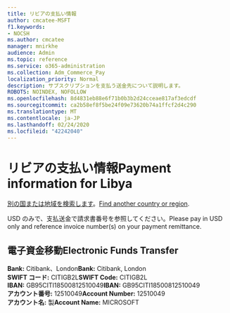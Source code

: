 ```yaml
---
title: リビアの支払い情報
author: cmcatee-MSFT
f1.keywords:
- NOCSH
ms.author: cmcatee
manager: mnirkhe
audience: Admin
ms.topic: reference
ms.service: o365-administration
ms.collection: Adm_Commerce_Pay
localization_priority: Normal
description: サブスクリプションを支払う送金先について説明します。
ROBOTS: NOINDEX, NOFOLLOW
ms.openlocfilehash: 8d4831eb88e6f71b0b3b2d24cceae817af3edcdf
ms.sourcegitcommit: ca2b58ef8f5be24f09e73620b74a1ffcf2d4c290
ms.translationtype: MT
ms.contentlocale: ja-JP
ms.lasthandoff: 02/24/2020
ms.locfileid: "42242040"
---
```

# <a name="payment-information-for-libya"></a><span data-ttu-id="1e1a0-103">リビアの支払い情報</span><span class="sxs-lookup"><span data-stu-id="1e1a0-103">Payment information for Libya</span></span>

<span data-ttu-id="1e1a0-104">[別の国または地域を検索します](../billing-and-payments/pay-for-your-subscription.md)。</span><span class="sxs-lookup"><span data-stu-id="1e1a0-104">[Find another country or region](../billing-and-payments/pay-for-your-subscription.md).</span></span>

<span data-ttu-id="1e1a0-105">USD のみで、支払送金で請求書番号を参照してください。</span><span class="sxs-lookup"><span data-stu-id="1e1a0-105">Please pay in USD only and reference invoice number(s) on your payment remittance.</span></span>

## <a name="electronic-funds-transfer"></a><span data-ttu-id="1e1a0-106">電子資金移動</span><span class="sxs-lookup"><span data-stu-id="1e1a0-106">Electronic Funds Transfer</span></span>

<span data-ttu-id="1e1a0-107">**Bank:** Citibank、London</span><span class="sxs-lookup"><span data-stu-id="1e1a0-107">**Bank:** Citibank, London</span></span>  
<span data-ttu-id="1e1a0-108">**SWIFT コード:** CITIGB2L</span><span class="sxs-lookup"><span data-stu-id="1e1a0-108">**SWIFT Code:** CITIGB2L</span></span>  
<span data-ttu-id="1e1a0-109">**IBAN:** GB95CITI18500812510049</span><span class="sxs-lookup"><span data-stu-id="1e1a0-109">**IBAN:** GB95CITI18500812510049</span></span>  
<span data-ttu-id="1e1a0-110">**アカウント番号:** 12510049</span><span class="sxs-lookup"><span data-stu-id="1e1a0-110">**Account Number:** 12510049</span></span>  
<span data-ttu-id="1e1a0-111">**アカウント名:** 製</span><span class="sxs-lookup"><span data-stu-id="1e1a0-111">**Account Name:** MICROSOFT</span></span>  